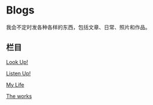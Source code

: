 # Blogs

我会不定时发各种各样的东西，包括文章、日常、照片和作品。

## 栏目

[Look Up!](Science/Readme.md)

[Listen Up!](Music/Readme.md)

[My Life](Life/Readme.md)

[The works](Works/Readme.md)
